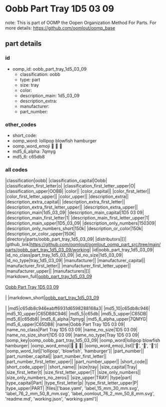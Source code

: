 # Oobb Part Tray 1D5 03 09  

note: This is part of OOMP the Oopen Organization Method For Parts. For more details: https://github.com/oomlout/oomp_base

##  part details





### id
* oomp_id: oobb_part_tray_1d5_03_09
  * classification: oobb
  * type: part
  * size: tray
  * color: 
  * description_main: 1d5_03_09
  * description_extra: 
  * manufacturer: 
  * part_number: 

### other_codes
* short_code: 
* oomp_word: lollipop blowfish hamburger
* oomp_word_emoji :lollipop: :blowfish: :hamburger:
* md5_6_alpha: 7qmyg
* md5_6: c65db8

### all codes 
|classification|oobb|
|classification_capital|Oobb|
|classification_first_letter|o|
|classification_first_letter_upper|O|
|classification_upper|OOBB|
|color||
|color_capital||
|color_first_letter||
|color_first_letter_upper||
|color_upper||
|description_extra||
|description_extra_capital||
|description_extra_first_letter||
|description_extra_first_letter_upper||
|description_extra_upper||
|description_main|1d5_03_09|
|description_main_capital|1D5 03 09|
|description_main_first_letter|1|
|description_main_first_letter_upper|1|
|description_main_upper|1D5_03_09|
|description_only_numbers|150309|
|description_only_numbers_short|150k|
|description_or_color|150k|
|description_or_color_upper|150K|
|directory|parts/oobb_part_tray_1d5_03_09|
|distributors|[]|
|github_link|https://github.com/oomlout/oomlout_oomp_part_src/tree/main/parts/oobb_part_tray_1d5_03_09/working|
|id|oobb_part_tray_1d5_03_09|
|id_no_class|part_tray_1d5_03_09|
|id_no_size|1d5_03_09|
|id_no_type|tray_1d5_03_09|
|manufacturer||
|manufacturer_capital||
|manufacturer_first_letter||
|manufacturer_first_letter_upper||
|manufacturer_upper||
|manufacturers|[]|
|markdown_full|[oobb_part_tray_1d5_03_09](https://github.com/oomlout/oomlout_oomp_part_src/tree/main/parts/oobb_part_tray_1d5_03_09/working)<br>[](https://github.com/oomlout/oomlout_oomp_part_src/tree/main/parts/oobb_part_tray_1d5_03_09/working)<br>[Oobb Part Tray 1D5 03 09](https://github.com/oomlout/oomlout_oomp_part_src/tree/main/parts/oobb_part_tray_1d5_03_09/working)<br><br>|
|markdown_short|[oobb_part_tray_1d5_03_09](https://github.com/oomlout/oomlout_oomp_part_src/tree/main/parts/oobb_part_tray_1d5_03_09/working)<br><br>|
|md5|c65db8c946eabff6931d6598288168a3|
|md5_10|c65db8c946|
|md5_10_upper|C65DB8C946|
|md5_5|c65db|
|md5_5_upper|C65DB|
|md5_6|c65db8|
|md5_6_alpha|7qmyg|
|md5_6_alpha_upper|7QMYG|
|md5_6_upper|C65DB8|
|name|Oobb Part Tray 1D5 03 09|
|name_no_class|Part Tray 1D5 03 09|
|name_no_size|1D5 03 09|
|name_no_size_short|1D5 03 09|
|name_no_type|Tray 1D5 03 09|
|oomp_key|oomp_oobb_part_tray_1d5_03_09|
|oomp_word|lollipop blowfish hamburger|
|oomp_word_emoji|:lollipop: :blowfish: :hamburger:|
|oomp_word_emoji_list|[':lollipop:', ':blowfish:', ':hamburger:']|
|oomp_word_list|['lollipop', 'blowfish', 'hamburger']|
|part_number||
|part_number_capital||
|part_number_first_letter||
|part_number_first_letter_upper||
|part_number_upper||
|short_code||
|short_code_upper||
|short_name||
|size|tray|
|size_capital|Tray|
|size_first_letter|t|
|size_first_letter_upper|T|
|size_only_numbers||
|size_only_numbers_no_zeros||
|size_upper|TRAY|
|type|part|
|type_capital|Part|
|type_first_letter|p|
|type_first_letter_upper|P|
|type_upper|PART|
|files|['base.yaml', 'label_15_mm_30_mm.svg', 'label_76_2_mm_50_8_mm.svg', 'label_oomlout_76_2_mm_50_8_mm.svg', 'readme.md', 'working.json', 'working.yaml']|
